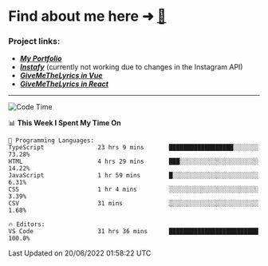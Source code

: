 # Find about me here ➜ [🧑](https://pauabella.dev)

### Project links:
- ***[My Portfolio](https://pauabella.dev)***
- ***[Instafy](https://instafy.me)*** (currently not working due to changes in the Instagram API)
- ***[GiveMeTheLyrics in Vue](https://lyrics.pauabella.dev)***
- ***[GiveMeTheLyrics in React](https://pauabella.dev/GiveMeTheLyrics)***

---
<!--START_SECTION:waka-->
![Code Time](http://img.shields.io/badge/Code%20Time-1%2C182%20hrs%201%20min-blue)

📊 **This Week I Spent My Time On** 

```text
💬 Programming Languages: 
TypeScript               23 hrs 9 mins       ██████████████████░░░░░░░   73.28% 
HTML                     4 hrs 29 mins       ███░░░░░░░░░░░░░░░░░░░░░░   14.22% 
JavaScript               1 hr 59 mins        █░░░░░░░░░░░░░░░░░░░░░░░░   6.31% 
CSS                      1 hr 4 mins         ░░░░░░░░░░░░░░░░░░░░░░░░░   3.39% 
CSV                      31 mins             ░░░░░░░░░░░░░░░░░░░░░░░░░   1.68%

🔥 Editors: 
VS Code                  31 hrs 36 mins      █████████████████████████   100.0%

```


 Last Updated on 20/06/2022 01:58:22 UTC
<!--END_SECTION:waka-->
